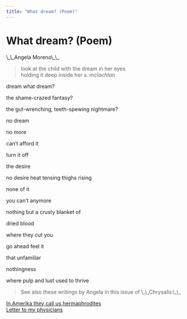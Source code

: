 ```yaml
---
title: "What dream? (Poem)"
---
```


# What dream? (Poem)

<p>\_\_Angela Moreno\_\_  </p>

<blockquote>
	<p>look at the child with the dream in her eyes  <br />
holding it deep inside her <i>s. mclachlan</i>  </p>
</blockquote>

<p>dream what dream?  </p>

<p>the shame-crazed fantasy?  </p>

<p>the gut-wrenching, teeth-spewing nightmare?  </p>

<p>no dream  </p>

<p>no more  </p>

<p>can&#8217;t afford it  </p>

<p>turn it off  </p>

<p>the desire  </p>

<p>no desire heat tensing thighs rising  </p>

<p>none of it  </p>

<p>you can&#8217;t anymore  </p>

<p>nothing but a crusty blanket of  </p>

<p>dried blood  </p>

<p>where they cut you  </p>

<p>go ahead feel it  </p>

<p>that unfamiliar  </p>

<p>nothingness  </p>

<p>where pulp and lust used to thrive  </p>

<blockquote>
	<p>See also these writings by Angela in this issue of \_\_Chrysalis:\_\_  </p>
</blockquote>

<p><a href="/books/chrysalis/moreno">In Amerika they call us hermaphrodites</a>  <br />
<a href="/books/chrysalis/moreno_letter">Letter to my physicians</a></p>